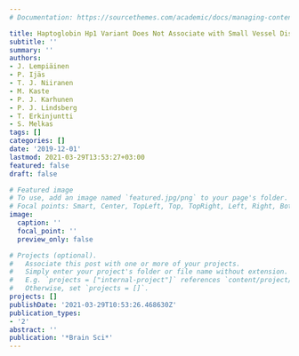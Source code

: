```yaml
---
# Documentation: https://sourcethemes.com/academic/docs/managing-content/

title: Haptoglobin Hp1 Variant Does Not Associate with Small Vessel Disease
subtitle: ''
summary: ''
authors:
- J. Lempiäinen
- P. Ijäs
- T. J. Niiranen
- M. Kaste
- P. J. Karhunen
- P. J. Lindsberg
- T. Erkinjuntti
- S. Melkas
tags: []
categories: []
date: '2019-12-01'
lastmod: 2021-03-29T13:53:27+03:00
featured: false
draft: false

# Featured image
# To use, add an image named `featured.jpg/png` to your page's folder.
# Focal points: Smart, Center, TopLeft, Top, TopRight, Left, Right, BottomLeft, Bottom, BottomRight.
image:
  caption: ''
  focal_point: ''
  preview_only: false

# Projects (optional).
#   Associate this post with one or more of your projects.
#   Simply enter your project's folder or file name without extension.
#   E.g. `projects = ["internal-project"]` references `content/project/deep-learning/index.md`.
#   Otherwise, set `projects = []`.
projects: []
publishDate: '2021-03-29T10:53:26.468630Z'
publication_types:
- '2'
abstract: ''
publication: '*Brain Sci*'
---
```

